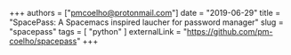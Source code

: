 +++
authors = ["pmcoelho@protonmail.com"]
date = "2019-06-29"
title = "SpacePass: A Spacemacs inspired laucher for password manager"
slug = "spacepass"
tags = [
    "python"
]
externalLink = "https://github.com/pm-coelho/spacepass"
+++
